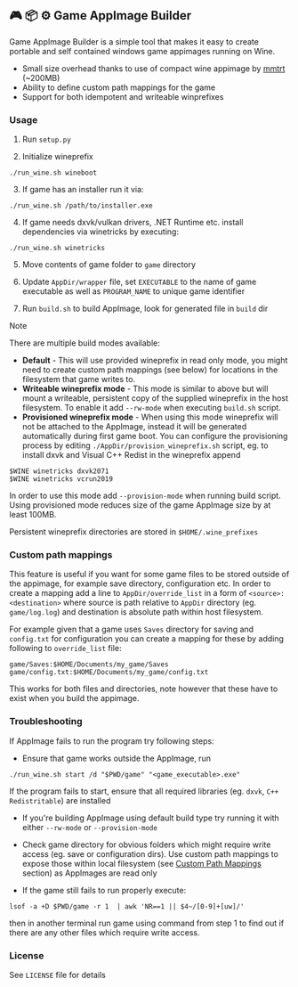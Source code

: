 ## :video_game: :package: :gear: Game AppImage Builder

Game AppImage Builder is a simple tool that makes it easy to create portable and self contained windows game appimages running on Wine.

- Small size overhead thanks to use of compact wine appimage by [mmtrt](https://github.com/mmtrt/WINE_AppImage) (~200MB)
- Ability to define custom path mappings for the game
- Support for both idempotent and writeable winprefixes

### Usage

1. Run `setup.py` 

2. Initialize wineprefix 
```
./run_wine.sh wineboot
```
3. If game has an installer run it via:
```
./run_wine.sh /path/to/installer.exe
```
4. If game needs dxvk/vulkan drivers, .NET Runtime etc. install dependencies via winetricks by executing:
```
./run_wine.sh winetricks
```

5. Move contents of game folder to `game` directory

6. Update `AppDir/wrapper` file, set `EXECUTABLE` to the name of game executable as well as `PROGRAM_NAME` to unique game identifier

7. Run `build.sh` to build AppImage, look for generated file in `build` dir

> [!NOTE]
> There are multiple build modes available:
> - __Default__ - This will use provided wineprefix in read only mode, you might need to create custom path mappings (see below) for locations in the filesystem that game writes to.
> - __Writeable wineprefix mode__ - This mode is similar to above but will mount a writeable, persistent copy of the supplied wineprefix in the host filesystem. To enable it add `--rw-mode` when executing `build.sh` script.
> - __Provisioned wineprefix mode__ - When using this mode wineprefix will not be attached to the AppImage, instead it will be generated automatically during first game boot. You can configure the provisioning process by editing `./AppDir/provision_wineprefix.sh` script, eg. to install dxvk and Visual C++ Redist in the wineprefix append 
> ```
> $WINE winetricks dxvk2071 
> $WINE winetricks vcrun2019
> ```
> In order to use this mode add `--provision-mode` when running build script. Using provisioned mode reduces size of the game AppImage size by at least 100MB.
 
Persistent wineprefix directories are stored in `$HOME/.wine_prefixes`
### Custom path mappings

This feature is useful if you want for some game files to be stored outside of the appimage, for example save directory, configuration etc.
In order to create a mapping add a line to `AppDir/override_list` in a form of `<source>:<destination>` where source is path relative to `AppDir` directory (eg. `game/log.log`) and destination is absolute path within host filesystem.

For example given that a game uses `Saves` directory for saving and `config.txt` for configuration you can create a mapping for these by adding following to `override_list` file:

```
game/Saves:$HOME/Documents/my_game/Saves
game/config.txt:$HOME/Documents/my_game/config.txt
```

This works for both files and directories, note however that these have to exist when you build the appimage.

### Troubleshooting

If AppImage fails to run the program try following steps:

- Ensure that game works outside the AppImage, run
```
./run_wine.sh start /d "$PWD/game" "<game_executable>.exe"
```
If the program fails to start, ensure that all required libraries (eg. `dxvk`, `C++ Redistritable`) are installed

- If you're building AppImage using default build type try running it with either `--rw-mode` or `--provision-mode`
 
- Check game directory for obvious folders which might require write access (eg. save or configuration dirs). Use custom path mappings to expose those within local filesystem (see [Custom Path Mappings](#custom-path-mappings) section) as AppImages are read only
 
- If the game still fails to run properly execute:

```
lsof -a +D $PWD/game -r 1  | awk 'NR==1 || $4~/[0-9]+[uw]/'
```
then in another terminal run game using command from step 1 to find out if there are any other files which require write access.


### License
See `LICENSE` file for details
